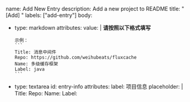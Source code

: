 name: Add New Entry
description: Add a new project to README
title: "[Add] "
labels: ["add-entry"]
body:
- type: markdown
  attributes:
  value: |
  **请按照以下格式填写**

      示例：
      ```
      Title: 消息中间件
      Repo: https://github.com/weihubeats/fluxcache
      Name: 多级缓存框架
      Label: java
      ```

- type: textarea
  id: entry-info
  attributes:
  label: 项目信息
  placeholder: |
  Title:
  Repo:
  Name:
  Label: